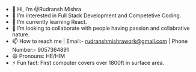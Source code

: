 - 👋 Hi, I’m @Rudransh Mishra
- 👀 I’m interested in Full Stack Development and Competetive Coding.
- 🌱 I’m currently learning React.
- 💞️ I’m looking to collaborate with people having passion and collabrative nature.
- 📫 How to reach me | Email:- rudranshmishrawork@gmail.com | Phone Number:- 9057364891
- 😄 Pronouns: HE/HIM
- ⚡ Fun fact: First computer covers over 1800ft in surface area.


